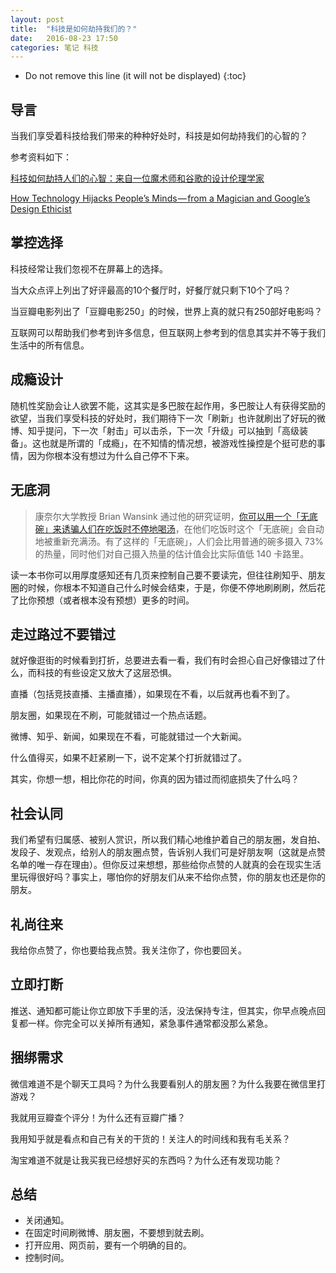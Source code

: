 ```yaml
---
layout: post
title:  "科技是如何劫持我们的？"
date:   2016-08-23 17:50
categories: 笔记 科技
---
```

* Do not remove this line (it will not be displayed) 
{:toc}

## 导言

当我们享受着科技给我们带来的种种好处时，科技是如何劫持我们的心智的？

参考资料如下：

[科技如何劫持人们的心智：来自一位魔术师和谷歌的设计伦理学家][1]

[How Technology Hijacks People’s Minds — from a Magician and Google’s Design Ethicist][2]

[1]: http://sspai.com/35106	"科技如何劫持人们的心智：来自一位魔术师和谷歌的设计伦理学家"
[2]: https://medium.com/swlh/how-technology-hijacks-peoples-minds-from-a-magician-and-google-s-design-ethicist-56d62ef5edf3#.cluvpbw46	"How Technology Hijacks People’s Minds — from a Magician and Google’s Design Ethicist"

## 掌控选择

科技经常让我们忽视不在屏幕上的选择。

当大众点评上列出了好评最高的10个餐厅时，好餐厅就只剩下10个了吗？

当豆瓣电影列出了「豆瓣电影250」的时候，世界上真的就只有250部好电影吗？

互联网可以帮助我们参考到许多信息，但互联网上参考到的信息其实并不等于我们生活中的所有信息。

## 成瘾设计

随机性奖励会让人欲罢不能，这其实是多巴胺在起作用，多巴胺让人有获得奖励的欲望，当我们享受科技的好处时，我们期待下一次「刷新」也许就刷出了好玩的微博、知乎提问，下一次「射击」可以击杀，下一次「升级」可以抽到「高级装备」。这也就是所谓的「成瘾」，在不知情的情况想，被游戏性操控是个挺可悲的事情，因为你根本没有想过为什么自己停不下来。

## 无底洞

>  康奈尔大学教授 Brian Wansink 通过他的研究证明，[你可以用一个「无底碗」来诱骗人们在吃饭时不停地喝汤](http://foodpsychology.cornell.edu/discoveries/bottomless-bowls)，在他们吃饭时这个「无底碗」会自动地被重新充满汤。有了这样的「无底碗」，人们会比用普通的碗多摄入 73% 的热量，同时他们对自己摄入热量的估计值会比实际值低 140 卡路里。

读一本书你可以用厚度感知还有几页来控制自己要不要读完，但往往刷知乎、朋友圈的时候，你根本不知道自己什么时候会结束，于是，你便不停地刷刷刷，然后花了比你预想（或者根本没有预想）更多的时间。

## 走过路过不要错过

就好像逛街的时候看到打折，总要进去看一看，我们有时会担心自己好像错过了什么，而科技的有些设定又放大了这层恐惧。

直播（包括竞技直播、主播直播），如果现在不看，以后就再也看不到了。

朋友圈，如果现在不刷，可能就错过一个热点话题。

微博、知乎、新闻，如果现在不看，可能就错过一个大新闻。

什么值得买，如果不赶紧刷一下，说不定某个打折就错过了。

其实，你想一想，相比你花的时间，你真的因为错过而彻底损失了什么吗？

## 社会认同

我们希望有归属感、被别人赏识，所以我们精心地维护着自己的朋友圈，发自拍、发段子、发观点，给别人的朋友圈点赞，告诉别人我们可是好朋友啊（这就是点赞名单的唯一存在理由）。但你反过来想想，那些给你点赞的人就真的会在现实生活里玩得很好吗？事实上，哪怕你的好朋友们从来不给你点赞，你的朋友也还是你的朋友。

## 礼尚往来

我给你点赞了，你也要给我点赞。我关注你了，你也要回关。

## 立即打断

推送、通知都可能让你立即放下手里的活，没法保持专注，但其实，你早点晚点回复都一样。你完全可以关掉所有通知，紧急事件通常都没那么紧急。

## 捆绑需求

微信难道不是个聊天工具吗？为什么我要看别人的朋友圈？为什么我要在微信里打游戏？

我就用豆瓣查个评分！为什么还有豆瓣广播？

我用知乎就是看点和自己有关的干货的！关注人的时间线和我有毛关系？

淘宝难道不就是让我买我已经想好买的东西吗？为什么还有发现功能？

## 总结

- 关闭通知。
- 在固定时间刷微博、朋友圈，不要想到就去刷。
- 打开应用、网页前，要有一个明确的目的。
- 控制时间。